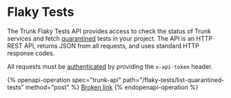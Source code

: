# Flaky Tests

The Trunk Flaky Tests API provides access to check the status of Trunk services and fetch [quarantined](../../flaky-tests/quarantining.md) tests in your project. The API is an HTTP REST API, returns JSON from all requests, and uses standard HTTP response codes.

All requests must be [authenticated](./#authentication) by providing the `x-api-token` header.

{% openapi-operation spec="trunk-api" path="/flaky-tests/list-quarantined-tests" method="post" %}
[Broken link](broken-reference)
{% endopenapi-operation %}

